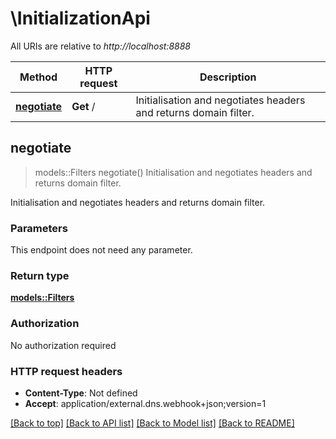 # \InitializationApi

All URIs are relative to *http://localhost:8888*

Method | HTTP request | Description
------------- | ------------- | -------------
[**negotiate**](InitializationApi.md#negotiate) | **Get** / | Initialisation and negotiates headers and returns domain filter.



## negotiate

> models::Filters negotiate()
Initialisation and negotiates headers and returns domain filter.

Initialisation and negotiates headers and returns domain filter. 

### Parameters

This endpoint does not need any parameter.

### Return type

[**models::Filters**](filters.md)

### Authorization

No authorization required

### HTTP request headers

- **Content-Type**: Not defined
- **Accept**: application/external.dns.webhook+json;version=1

[[Back to top]](#) [[Back to API list]](../README.md#documentation-for-api-endpoints) [[Back to Model list]](../README.md#documentation-for-models) [[Back to README]](../README.md)

